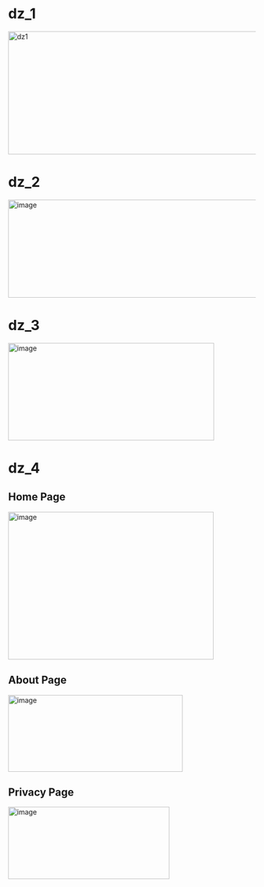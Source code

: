 # dz_1
<img width="1479" height="250" alt="dz1" src="https://github.com/user-attachments/assets/621e2816-9474-46c4-b049-a56b1ae7f087" />

# dz_2
<img width="533" height="199" alt="image" src="https://github.com/user-attachments/assets/3f47970e-21b3-4736-9e8c-a4d0b8ee26d4" />

# dz_3
<img width="419" height="198" alt="image" src="https://github.com/user-attachments/assets/a8447f5f-1633-4c46-ab78-0eab937f9ba3" />

# dz_4
## Home Page
<img width="418" height="300" alt="image" src="https://github.com/user-attachments/assets/14cc342b-3e59-4cb3-8379-8dacff7427a6" />

## About Page
<img width="355" height="156" alt="image" src="https://github.com/user-attachments/assets/98762443-47a9-43fb-93f4-7ed7dbc4b4d4" />

## Privacy Page
<img width="328" height="147" alt="image" src="https://github.com/user-attachments/assets/0b7d01fc-2a78-4942-9517-e30c7f46ac67" />
